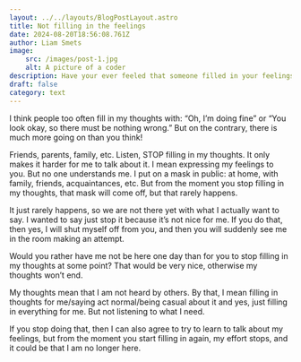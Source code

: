 ```yaml
---
layout: ../../layouts/BlogPostLayout.astro
title: Not filling in the feelings
date: 2024-08-20T18:56:08.761Z
author: Liam Smets
image:
    src: /images/post-1.jpg
    alt: A picture of a coder
description: Have your ever feeled that someone filled in your feelings?
draft: false
category: text
---
```

I think people too often fill in my thoughts with: “Oh, I’m doing fine” or “You look okay, so there must be nothing wrong.” But on the contrary, there is much more going on than you think!

Friends, parents, family, etc. Listen, STOP filling in my thoughts. It only makes it harder for me to talk about it. I mean expressing my feelings to you. But no one understands me. I put on a mask in public: at home, with family, friends, acquaintances, etc. But from the moment you stop filling in my thoughts, that mask will come off, but that rarely happens.

It just rarely happens, so we are not there yet with what I actually want to say. I wanted to say just stop it because it’s not nice for me. If you do that, then yes, I will shut myself off from you, and then you will suddenly see me in the room making an attempt.

Would you rather have me not be here one day than for you to stop filling in my thoughts at some point? That would be very nice, otherwise my thoughts won’t end.

My thoughts mean that I am not heard by others. By that, I mean filling in thoughts for me/saying act normal/being casual about it and yes, just filling in everything for me. But not listening to what I need.

If you stop doing that, then I can also agree to try to learn to talk about my feelings, but from the moment you start filling in again, my effort stops, and it could be that I am no longer here.